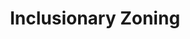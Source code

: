 ---
  slug: "/inclusionaryzoning"
  title: Inclusionary Zoning
  focusAreas: [Communities,Regional Planning]
  principles: [Equity]
  seeOther: [Live/Work Zoning,Age Friendly Communities,Build Missing Middle Housing,Development without Displacement,Neighborhood Design Codes & Ordinances]
  trackingProgressLinks: [Educational Attainment,Housing Affordability,Racial & Ethnic Disparities]
---